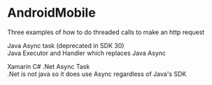 # AndroidMobile  

Three examples of how to do threaded calls to make an http request  

Java Async task (deprecated in SDK 30)  
Java Executor and Handler which replaces Java Async  

Xamarin C# .Net Async Task  
.Net is not java so it does use Async regardless of Java's SDK  
